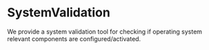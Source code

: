 # SystemValidation
We provide a system validation tool for checking if operating system relevant components are configured/activated.
